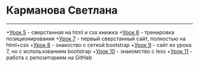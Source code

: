# Карманова Светлана
-------------------------
+[Урок 5]() - сверстанная на html и css книжка
+[Урок 6]() - тренировка позиционирования
+[Урок 7]() - первый сверстанный сайт, полностью на html+css
+[Урок 8]() - знакоство с сеткой bootstrap
+[Урок 9]() - сайт из урока 7, но с использованием bootstrap
+[Урок 10]() - знакомство с less
+[Урок 11]() - работа с репозиторием на GitHab
